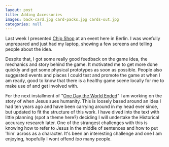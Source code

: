 ```yaml
---
layout: post
title: Adding Accessories
images: back-card.jpg card-packs.jpg cards-out.jpg
categories: null
---
```


Last week I presented [Chip Shop](http://chipshopgame.com) at an event here in Berlin. I was woefully unprepared and just had my laptop, showing a few screens and telling people about the idea.

Despite that, I got some really good feedback on the game idea, the mechanics and story behind the game. It motivated me to get more done quickly and get some physical prototypes as soon as possible. People also suggested events and places I could test and promote the game at when I am ready, good to know that there is a healthy game scene locally for me to make use of and get involved with.

For the next installment of "[One Day the World Ended](http://onedaytheworldended.com)" I am working on the story of when Jesus sues humanity. This is loosely based around an idea I had ten years ago and have been carrying around in my head ever since, but updated to fit the structure of this work. I have dived into the text with little planning (spot a theme here?) deciding I will undertake the Historical accuracy research later. One of the strangest challenges with this is knowing how to refer to Jesus in the middle of sentences and how to put 'him' across as a character. It's been an interesting challenge and one I am enjoying, hopefully I wont offend _too_ many people.
